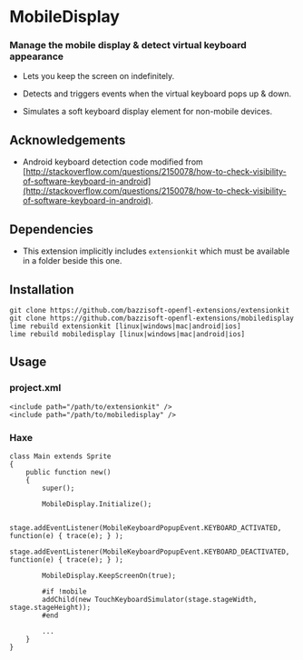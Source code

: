MobileDisplay
=============

### Manage the mobile display & detect virtual keyboard appearance

- Lets you keep the screen on indefinitely.

- Detects and triggers events when the virtual keyboard pops up & down.

- Simulates a soft keyboard display element for non-mobile devices.


Acknowledgements
----------------

- Android keyboard detection code modified from [http://stackoverflow.com/questions/2150078/how-to-check-visibility-of-software-keyboard-in-android](http://stackoverflow.com/questions/2150078/how-to-check-visibility-of-software-keyboard-in-android).


Dependencies
------------

- This extension implicitly includes `extensionkit` which must be available in a folder
  beside this one.


Installation
------------

    git clone https://github.com/bazzisoft-openfl-extensions/extensionkit
    git clone https://github.com/bazzisoft-openfl-extensions/mobiledisplay
    lime rebuild extensionkit [linux|windows|mac|android|ios]
    lime rebuild mobiledisplay [linux|windows|mac|android|ios]


Usage
-----

### project.xml

    <include path="/path/to/extensionkit" />
    <include path="/path/to/mobiledisplay" />


### Haxe

    class Main extends Sprite
    {
    	public function new()
        {
    		super();

            MobileDisplay.Initialize();

            stage.addEventListener(MobileKeyboardPopupEvent.KEYBOARD_ACTIVATED, function(e) { trace(e); } );
            stage.addEventListener(MobileKeyboardPopupEvent.KEYBOARD_DEACTIVATED, function(e) { trace(e); } );

            MobileDisplay.KeepScreenOn(true);

            #if !mobile
            addChild(new TouchKeyboardSimulator(stage.stageWidth, stage.stageHeight));
            #end

            ...
        }
    }
